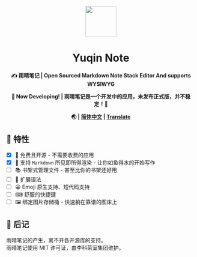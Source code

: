 <div align = "center">
  <img src="https://raw.githubusercontent.com/xwtlt/Yuqin/main/src/logo.png" height="82" width="82"/>
  <h1>Yuqin Note</h1>
  <p><b>✍ 雨晴笔记 | Open Sourced Markdown Note Stack Editor And supports WYSIWYG</b></p>
  <p><b>🧪 Now Developing! | 雨晴笔记是一个开发中的应用，未发布正式版，并不稳定！💾</b></p>
  <b>🌏 | <a href="https://github.com/xwtlt/Yuqin/README.md">简体中文</a> | <a href="https://github.com/xwtlt/Yuqin/">Translate</a></b>
 </div>

## 🌟 特性

- [x] 🛂 免费且开源 - 不需要收费的应用
- [x] 🧾 支持 `Markdown` 所见即所得渲染 - 让你如鱼得水的开始写作 
- [ ] 📚 书架式管理文件 - 甚至比你的书架还好用
- [ ] 🎨 扩展语法
- [ ] 😀 Emoji 原生支持、短代码支持
- [ ] ⌨ 舒服的快捷键
- [ ] 🖼 绑定图片存储桶 - 快速躺在靠谱的图床上

## 🌠 后记

雨晴笔记的产生，离不开各开源库的支持。<br>
雨晴笔记使用 MIT 许可证，由李科茶室集团维护。
